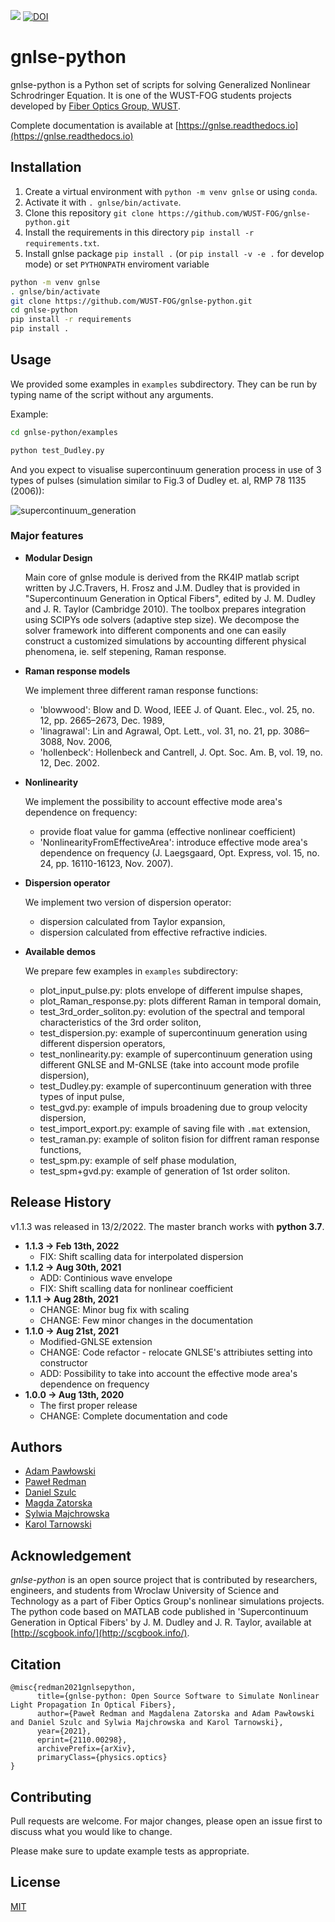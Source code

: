 ![](https://github.com/WUST-FOG/gnlse-python/workflows/CI/badge.svg)
[![DOI](https://zenodo.org/badge/DOI/10.5281/zenodo.5377289.svg)](https://doi.org/10.5281/zenodo.5377289)

# gnlse-python

gnlse-python is a Python set of scripts for solving
Generalized Nonlinear Schrodringer Equation. It is one of the WUST-FOG students
projects developed by [Fiber Optics Group, WUST](http://www.fog.pwr.edu.pl/).

Complete documentation is available at
[https://gnlse.readthedocs.io](https://gnlse.readthedocs.io)

## Installation

1. Create a virtual environment with `python -m venv gnlse` or using `conda`.
2. Activate it with `. gnlse/bin/activate`.
3. Clone this repository `git clone https://github.com/WUST-FOG/gnlse-python.git`
4. Install the requirements in this directory `pip install -r requirements.txt`.
5. Install gnlse package `pip install .` (or `pip install -v -e .` for develop mode) or set `PYTHONPATH` enviroment variable

```bash
python -m venv gnlse
. gnlse/bin/activate
git clone https://github.com/WUST-FOG/gnlse-python.git
cd gnlse-python
pip install -r requirements
pip install .
```

## Usage

We provided some examples in `examples` subdirectory. They can be run by typing 
name of the script without any arguments.

Example:

```bash
cd gnlse-python/examples

python test_Dudley.py
```

And you expect to visualise supercontinuum generation process in use of 3 types
 of pulses (simulation similar to Fig.3 of Dudley et. al, RMP 78 1135 (2006)):

![supercontinuum_generation](https://github.com/WUST-FOG/gnlse-python/raw/master/data/supercontinuum_3pulses.png)

### Major features

- **Modular Design**

  Main core of gnlse module is derived from the RK4IP matlab script
  written by J.C.Travers, H. Frosz and J.M. Dudley
  that is provided in "Supercontinuum Generation in Optical Fibers",
  edited by J. M. Dudley and J. R. Taylor (Cambridge 2010).
  The toolbox prepares integration using SCIPYs ode solvers (adaptive step size).
  We decompose the solver framework into different components
  and one can easily construct a customized simulations
  by accounting different physical phenomena, ie. self stepening, Raman response.
  
- **Raman response models**

  We implement three different raman response functions:
    - 'blowwood':   Blow and D. Wood, IEEE J. of Quant. Elec., vol. 25, no. 12, pp. 2665–2673, Dec. 1989,
    - 'linagrawal': Lin and Agrawal, Opt. Lett., vol. 31, no. 21, pp. 3086–3088, Nov. 2006,
    - 'hollenbeck': Hollenbeck and Cantrell, J. Opt. Soc. Am. B, vol. 19, no. 12, Dec. 2002.

- **Nonlinearity**

  We implement the possibility to account effective mode area's dependence on frequency:
    - provide float value for gamma (effective nonlinear coefficient)
    - 'NonlinearityFromEffectiveArea': introduce effective mode area's dependence on frequency (J. Laegsgaard, Opt. Express, vol. 15, no. 24, pp. 16110-16123, Nov. 2007).

- **Dispersion operator**

  We implement two version of dispersion operator:
    - dispersion calculated from Taylor expansion,
    - dispersion calculated from effective refractive indicies.

- **Available demos**

  We prepare few examples in `examples` subdirectory:
    - plot_input_pulse.py: plots envelope of different impulse shapes,
    - plot_Raman_response.py: plots different Raman in temporal domain,
    - test_3rd_order_soliton.py: evolution of the spectral and temporal characteristics of the 3rd order soliton,
    - test_dispersion.py: example of supercontinuum generation using different dispersion operators,
    - test_nonlinearity.py: example of supercontinuum generation using different GNLSE and M-GNLSE (take into account mode profile dispersion),
    - test_Dudley.py: example of supercontinuum generation with three types of input pulse,
    - test_gvd.py: example of impuls broadening due to group velocity dispersion,
    - test_import_export.py: example of saving file with `.mat` extension,
    - test_raman.py: example of soliton fision for diffrent raman response functions,
    - test_spm.py: example of self phase modulation,
    - test_spm+gvd.py: example of generation of 1st order soliton.

## Release History

v1.1.3 was released in 13/2/2022.
The master branch works with **python 3.7**.

* **1.1.3 -> Feb 13th, 2022**
    * FIX: Shift scalling data for interpolated dispersion
* **1.1.2 -> Aug 30th, 2021**
    * ADD: Continious wave envelope
    * FIX: Shift scalling data for nonlinear coefficient
* **1.1.1 -> Aug 28th, 2021**
    * CHANGE: Minor bug fix with scaling
    * CHANGE: Few minor changes in the documentation
* **1.1.0 -> Aug 21st, 2021**
    * Modified-GNLSE extension
    * CHANGE: Code refactor - relocate GNLSE's attribiutes setting into constructor
    * ADD: Possibility to take into account the effective mode area's dependence on frequency
* **1.0.0 -> Aug 13th, 2020**
    * The first proper release
    * CHANGE: Complete documentation and code

## Authors

- [Adam Pawłowski](https://github.com/adampawl)
- [Paweł Redman](https://redman.xyz/)
- [Daniel Szulc](http://szulc.xyz/)
- [Magda Zatorska](https://github.com/magdazatorska)
- [Sylwia Majchrowska](https://majsylw.netlify.app/)
- [Karol Tarnowski](http://www.if.pwr.wroc.pl/~tarnowski/)

## Acknowledgement

*gnlse-python* is an open source project that is contributed by researchers, 
engineers, and students from Wroclaw University of Science and Technology 
as a part of Fiber Optics Group's nonlinear simulations projects. 
The python code based on MATLAB code published in
'Supercontinuum Generation in Optical Fibers'
by J. M. Dudley and J. R. Taylor, available at 
[http://scgbook.info/](http://scgbook.info/).

## Citation

```
@misc{redman2021gnlsepython,
      title={gnlse-python: Open Source Software to Simulate Nonlinear Light Propagation In Optical Fibers}, 
      author={Paweł Redman and Magdalena Zatorska and Adam Pawłowski and Daniel Szulc and Sylwia Majchrowska and Karol Tarnowski},
      year={2021},
      eprint={2110.00298},
      archivePrefix={arXiv},
      primaryClass={physics.optics}
}
```

## Contributing
Pull requests are welcome. 
For major changes, please open an issue first to discuss 
what you would like to change.

Please make sure to update example tests as appropriate.

## License
[MIT](https://choosealicense.com/licenses/mit/)
